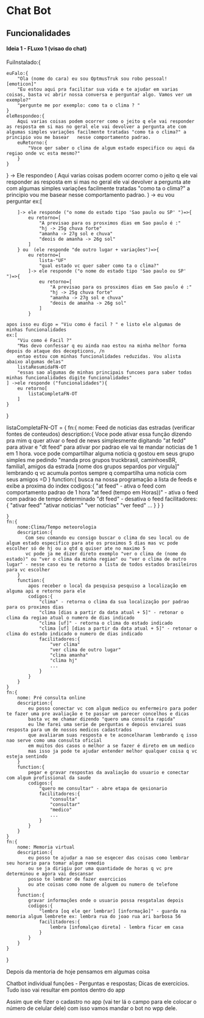 # Chat Bot


## Funcionalidades

#### Ideia 1 - FLuxo 1 (visao do chat)

FuiInstalado:{
    
    euFalo:{
        "Ola (nome do cara) eu sou OptmusTruk sou robo pessoal! [emoticon]"
        "Eu estou aqui pra facilitar sua vida e te ajudar em varias coisas, basta vc abrir nossa conversa e perguntar algo. Vamos ver um exemplo?"
        "pergunte me por exemplo: como ta o clima ? "
    }
    eleRespondeo:{
        Aqui varias coisas podem ocorrer como o jeito q ele vai responder as resposta em si mas no geral ele vai devolver a pergunta ate com algumas simples variações facilmente tratadas "como ta o clima?" a principio vou me basear   nesse comportamento padrao. 
        euRetorno:{
            "Voce qer saber o clima de algum estado especifico ou aqui da regiao onde vc esta mesmo?"
        }
    }
         
}
   -> Ele respondeo (
            Aqui varias coisas podem ocorrer como o jeito q ele vai responder as resposta em si mas no geral ele vai devolver a pergunta ate com algumas simples variações facilmente tratadas "como ta o clima?" a principio vou me basear nesse comportamento padrao.
        ) -> eu vou perguntar 
        ex:[
            
        ]-> ele responde ("o nome do estado tipo 'Sao paulo ou SP' ")=>{
            eu retorno=[
                "A previsao para os prosximos dias em Sao paulo é :"
                "hj -> 25g chuva forte"
                "amanha -> 27g sol e chuva"
                "deois de amanha -> 26g sol"
            ]
        } ou  (ele responde "de outro lugar + variações")=>{
            eu retorno=[
                lista-"UF"
                "qual estado vc quer saber como ta o clima?"
            ]-> ele responde ("o nome do estado tipo 'Sao paulo ou SP' ")=>{
                eu retorno=[
                    "A previsao para os prosximos dias em Sao paulo é :"
                    "hj -> 25g chuva forte"
                    "amanha -> 27g sol e chuva"
                    "deois de amanha -> 26g sol"
                ]
            }

    apos isso eu digo = "Viu como é facil ? " e listo ele algumas de minhas funcionalidades
    ex:[
        "Viu como é Facil ?"
        "Mas devo confessar q eu ainda nao estou na minha melhor forma depois do ataque dos decepticons, /n
        entao estou com minhas funcionalidades reduzidas. Vou alista abaixo algumas delas"
        listaResumidaFN-OT
        "essas sao algumas de minhas principais funcoes para saber todas minhas funcionalidades digite funcionalidades"
    ] ->ele responde ("funcionalidades"){
        eu retorno[
            listaCompletaFN-OT
        ]
    } 
    

}

listaCompletaFN-OT = {
    fn:{
        nome: Feed de noticias das estradas (verificar fontes de conteudos)
        description:{
            Voce pode ativar essa função dizendo pra mim q quer ativar o feed de news simplesmente digitando "at fedd" para ativar e "dt feed" para ativar
            por padrao ele vai te mandar noticias de 1 em 1 hora. voce pode compartilhar alguma noticia q gostou em seus grupo simples me pedindo "manda pros grupos truckbrasil, caminhoesBR, familia1, amigos da estrada [nome dos grupos separdos por virgula]"
            lembrando q vc acumula pontos sempre q compartilha uma noticia com seus amigos =D
        }
        function:{
            busca na nossa programação a lista de feeds e exibe a proxima do index
            codigos:{
                "at feed" - ativa o feed com comportamento padrao de 1 hora
                "at feed (tempo em Horas))" - ativa o feed com padrao de tempo determinado
                "dt feed" - desativa o feed
                facilitadores:{
                    "ativar feed"
                    "ativar noticias"
                    "ver noticias"
                    "ver feed"
                    ...
                }
            }
        }
       
    }
    fn:{
        nome:Clima/Tempo meteorologia
        description:{
           Com seu comando eu consigo buscar o clima do seu local ou de algum estado especifico para ate os proximos 5 dias mas vc pode escolher só de hj ou a qtd q quiser ate no maximo 5
           vc pode ja me dizer direto exemplo "ver o clima de (nome do estado)" ou "ver o clima da minha regiao" ou "ver o clima de outro lugar" - nesse caso eu te retorno a lista de todos estados brasileiros para vc escolher
        }
        function:{
            apos receber o local da pesquisa pesquiso a localização em alguma api e retorno para ele
            codigos:{
                "clima" - retorna o clima da sua localização por padrao para os proximos dias
                "clima [dias a partir da data atual + 5]" - retonar o clima da regiao atual o numero de dias indicado
                "clima [uf]" - retorna o clima do estado indicado
                "clima [uf] [dias a partir da data atual + 5]" - retonar o clima do estado indicado o numero de dias indicado
                facilitadores:{
                    "ver clima"
                    "ver clima de outro lugar"
                    "clima amanha"
                    "clima hj"
                    ...
                }
            }
        }
    }
    fn:{
        nome: Pré consulta online
        description:{
            eu posso conectar vc com algum medico ou enfermeiro para poder te fazer uma pre avaliação e te passar um parecer concelhos e dicas
            basta vc me chamar dizendo "quero uma consulta rapida"
            eu lhe farei uma serie de perguntas e depois enviarei suas resposta para um de nossos medicos cadastrados 
            que avaliaram suas resposta e te aconcelharam lembrando q isso nao serve como uma consulta oficial 
            em muitos dos casos o melhor a se fazer é direto em um medico 
            mas isso ja pode te ajudar entender melhor qualquer coisa q vc esteja sentindo
        }
        function:{
            pegar e gravar respostas da avaliação do usuario e conectar com algum profissional da saude
            codigos:{
                "quero me consultar" - abre etapa de qesionario
                facilitadores:{
                    "consulta"
                    "consultar"
                    "medico"
                    ...
                }
            }
        }
    }
    fn:{
        nome: Memoria virtual
        description:{
            eu posso te ajudar a nao se esqecer das coisas como lembrar seu horario para tomar algum remedio 
            ou se ja dirigiu por uma quantidade de horas q vc pre determinou e agora vai descansar 
            posso te lembrar de fazer exercicios 
            ou ate coisas como nome de alguem ou numero de telefone
        }
        function:{
            gravar informações onde o usuario possa resgatalas depois
            codigos:{
                "lembra [oq ele qer lembrar] [informação]" - guarda na memoria algum lembrete ex: lembra rua do joao rua ari barbosa 56
                facilitadores:{
                    lembra [infomalçao direta] - lembra ficar em casa
                }
            }
        }
    }
}



Depois da mentoria de hoje pensamos em algumas coisa 

Chatbot individual funções - 
Perguntas e respostas;
Dicas de exercícios.
Tudo isso vai resultar em pontos dentro do app 

Assim que ele fizer o cadastro no app (vai ter lá o campo para ele colocar o número de celular dele) com isso vamos mandar o bot no wpp dele.